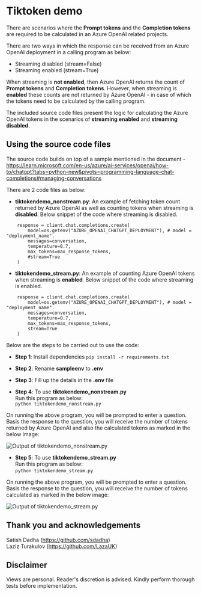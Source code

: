 # Tiktoken demo
There are scenarios where the **Prompt tokens** and the **Completion tokens** are required to be calculated in an Azure OpenAI related projects.

There are two ways in which the response can be received from an Azure OpenAI deployment in a calling program as below:
- Streaming disabled (stream=False)
- Streaming enabled (stream=True)

When streaming is **not enabled**, then Azure OpenAI returns the count of **Prompt tokens** and **Completion tokens**. 
However, when streaming is **enabled** these counts are not returned by Azure OpenAI - in case of which the tokens need to be calculated by the calling program. 

The included source code files present the logic for calculating the Azure OpenAI tokens in the scenarios of **streaming enabled** and **streaming disabled**.

## Using the source code files
The source code builds on top of a sample mentioned in the document - https://learn.microsoft.com/en-us/azure/ai-services/openai/how-to/chatgpt?tabs=python-new&pivots=programming-language-chat-completions#managing-conversations 

There are 2 code files as below:
- **tiktokendemo_nonstream.py**: An example of fetching token count returned by Azure OpenAI as well as counting tokens when streaming is **disabled**. Below snippet of the code where streaming is disabled.
```
    response = client.chat.completions.create(
        model=os.getenv("AZURE_OPENAI_CHATGPT_DEPLOYMENT"), # model = "deployment_name".
        messages=conversation,
        temperature=0.7,
        max_tokens=max_response_tokens,
        #stream=True
    )
```

- **tiktokendemo_stream.py**: An example of counting Azure OpenAI tokens when streaming is **enabled**. Below snippet of the code where streaming is enabled.
```
    response = client.chat.completions.create(
        model=os.getenv("AZURE_OPENAI_CHATGPT_DEPLOYMENT"), # model = "deployment_name".
        messages=conversation,
        temperature=0.7,
        max_tokens=max_response_tokens,
        stream=True
    )
```

Below are the steps to be carried out to use the code:
- **Step 1**: Install dependencies
```pip install -r requirements.txt```

- **Step 2**: Rename **sampleenv** to **.env**

- **Step 3**: Fill up the details in the **.env** file

- **Step 4**: To use **tiktokendemo_nonstream.py** <br />
Run this program as below: <br />
```python tiktokendemo_nonstream.py```

On running the above program, you will be prompted to enter a question. Basis the response to the question, you will receive the number of tokens returned by Azure OpenAI and also the calculated tokens as marked in the below image:

![Output of tiktokendemo_nonstream.py](/images/tiktokendemo_nonstream.png)

- **Step 5**: To use **tiktokendemo_stream.py** <br />
Run this program as below: <br />
```python tiktokendemo_stream.py```

On running the above program, you will be prompted to enter a question. Basis the response to the question, you will receive the number of tokens calculated as marked in the below image:

![Output of tiktokendemo_stream.py](/images/tiktokendemo_stream.png)

## Thank you and acknowledgements
Satish Dadha (https://github.com/sdadha) <br />
Laziz Turakulov (https://github.com/LazaUK)

## Disclaimer
Views are personal. Reader's discretion is advised. Kindly perform thorough tests before implementation.
